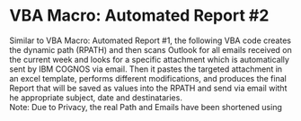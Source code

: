 # VBA Macro: Automated Report #2
Similar to VBA Macro: Automated Report #1, the following VBA code creates the dynamic path (RPATH) and then scans Outlook for all emails received on the current week and looks for a specific attachment which is automatically sent by IBM COGNOS via email. Then it pastes the targeted attachment in an excel template, performs different modifications, and produces the final Report that will be saved as values into the RPATH and send via email witht he appropriate subject, date and destinataries. 
<br> Note: Due to Privacy, the real Path and Emails have been shortened using 
